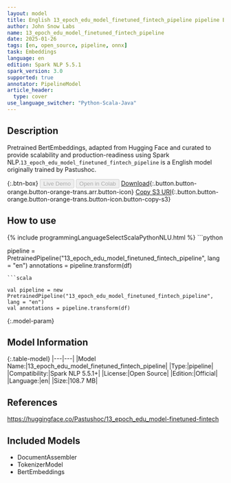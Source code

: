 ```yaml
---
layout: model
title: English 13_epoch_edu_model_finetuned_fintech_pipeline pipeline BertEmbeddings from Pastushoc
author: John Snow Labs
name: 13_epoch_edu_model_finetuned_fintech_pipeline
date: 2025-01-26
tags: [en, open_source, pipeline, onnx]
task: Embeddings
language: en
edition: Spark NLP 5.5.1
spark_version: 3.0
supported: true
annotator: PipelineModel
article_header:
  type: cover
use_language_switcher: "Python-Scala-Java"
---
```


## Description

Pretrained BertEmbeddings, adapted from Hugging Face and curated to provide scalability and production-readiness using Spark NLP.`13_epoch_edu_model_finetuned_fintech_pipeline` is a English model originally trained by Pastushoc.

{:.btn-box}
<button class="button button-orange" disabled>Live Demo</button>
<button class="button button-orange" disabled>Open in Colab</button>
[Download](https://s3.amazonaws.com/auxdata.johnsnowlabs.com/public/models/13_epoch_edu_model_finetuned_fintech_pipeline_en_5.5.1_3.0_1737861320056.zip){:.button.button-orange.button-orange-trans.arr.button-icon}
[Copy S3 URI](s3://auxdata.johnsnowlabs.com/public/models/13_epoch_edu_model_finetuned_fintech_pipeline_en_5.5.1_3.0_1737861320056.zip){:.button.button-orange.button-orange-trans.button-icon.button-copy-s3}

## How to use



<div class="tabs-box" markdown="1">
{% include programmingLanguageSelectScalaPythonNLU.html %}
```python

pipeline = PretrainedPipeline("13_epoch_edu_model_finetuned_fintech_pipeline", lang = "en")
annotations =  pipeline.transform(df)   

```
```scala

val pipeline = new PretrainedPipeline("13_epoch_edu_model_finetuned_fintech_pipeline", lang = "en")
val annotations = pipeline.transform(df)

```
</div>

{:.model-param}
## Model Information

{:.table-model}
|---|---|
|Model Name:|13_epoch_edu_model_finetuned_fintech_pipeline|
|Type:|pipeline|
|Compatibility:|Spark NLP 5.5.1+|
|License:|Open Source|
|Edition:|Official|
|Language:|en|
|Size:|108.7 MB|

## References

https://huggingface.co/Pastushoc/13_epoch_edu_model-finetuned-fintech

## Included Models

- DocumentAssembler
- TokenizerModel
- BertEmbeddings